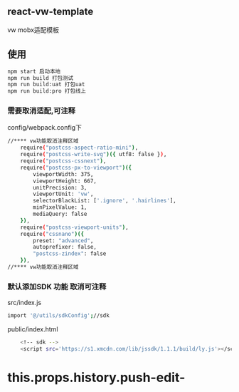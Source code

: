 ## react-vw-template
vw mobx适配模板

## 使用  

```sh
npm start 启动本地
npm run build 打包测试
npm run build:uat 打包uat
npm run build:pro 打包线上
```
### 需要取消适配,可注释
config/webpack.config下
```sh
//**** vw功能取消注释区域
    require("postcss-aspect-ratio-mini"),
    require("postcss-write-svg")({ utf8: false }),
    require("postcss-cssnext"),
    require("postcss-px-to-viewport")({
        viewportWidth: 375,
        viewportHeight: 667,
        unitPrecision: 3,
        viewportUnit: 'vw',
        selectorBlackList: ['.ignore', '.hairlines'],
        minPixelValue: 1,
        mediaQuery: false
    }),
    require("postcss-viewport-units"),
    require("cssnano")({
        preset: "advanced",
        autoprefixer: false,
        "postcss-zindex": false
    }),
//**** vw功能取消注释区域
```

### 默认添加SDK 功能 取消可注释 
src/index.js
```sh
import '@/utils/sdkConfig';//sdk
```
public/index.html
```sh
    <!-- sdk -->
    <script src='https://s1.xmcdn.com/lib/jssdk/1.1.1/build/ly.js'></script>
```
# this.props.history.push-edit-
